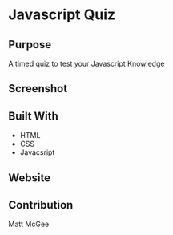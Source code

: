 # Javascript Quiz

## Purpose
A timed quiz to test your Javascript Knowledge

## Screenshot

## Built With
* HTML
* CSS
* Javacsript

## Website


## Contribution
Matt McGee
